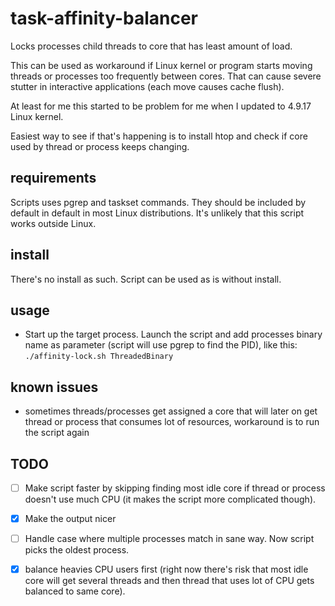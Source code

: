 # task-affinity-balancer
Locks processes child threads to core that has least amount of load.

This can be used as workaround if Linux kernel or program starts moving threads
or processes too frequently between cores. That can cause severe stutter in
interactive applications (each move causes cache flush).

At least for me this started to be problem for me when I updated to 4.9.17
Linux kernel.

Easiest way to see if that's happening is to install htop and check if core
used by thread or process keeps changing.

## requirements
Scripts uses pgrep and taskset commands. They should be included by default in
default in most Linux distributions. It's unlikely that this script works
outside Linux.

## install

There's no install as such. Script can be used as is without install.

## usage

* Start up the target process. Launch the script and add processes binary name
  as parameter (script will use pgrep to find the PID), like this:
  `./affinity-lock.sh ThreadedBinary`

## known issues

* sometimes threads/processes get assigned a core that will later on get thread
  or process that consumes lot of resources, workaround is to run the script
  again

## TODO
- [ ] Make script faster by skipping finding most idle core if thread or process
doesn't use much CPU (it makes the script more complicated though). 

- [x] Make the output nicer

- [ ] Handle case where multiple processes match in sane way. Now script picks the
  oldest process.

- [x] balance heavies CPU users first (right now there's risk that most idle
  core will get several threads and then thread that uses lot of CPU gets
  balanced to same core).

